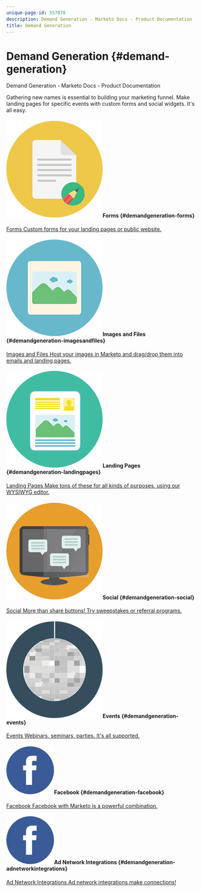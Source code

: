 ```yaml
---
unique-page-id: 557078
description: Demand Generation - Marketo Docs - Product Documentation
title: Demand Generation
---
```


# Demand Generation {#demand-generation}

Demand Generation - Marketo Docs - Product Documentation

Gathering new names is essential to building your marketing funnel. Make landing pages for specific events with custom forms and social widgets. It's all easy.

#### ![Forms](assets/documents-bookmarks-16.png)Forms {#demandgeneration-forms}

[Forms Custom forms for your landing pages or public website.](demand-generation/forms.md) 

#### ![Images and Files](assets/graphic-design-tools-06.png)Images and Files {#demandgeneration-imagesandfiles}

[Images and Files Host your images in Marketo and drag/drop them into emails and landing pages.](demand-generation/images-and-files.md) 

#### ![Landing Pages](assets/office-artboard-80.png)Landing Pages {#demandgeneration-landingpages}

[Landing Pages Make tons of these for all kinds of purposes, using our WYSIWYG editor.](https://docs.marketo.com/pages/viewpage.action?pageId=2359689) 

#### ![Social](assets/chat-messages-18.png)Social {#demandgeneration-social}

[Social More than share buttons! Try sweepstakes or referral programs.](demand-generation/social.md) 

#### ![Events](assets/party-10.png)Events {#demandgeneration-events}

[Events Webinars, seminars, parties. It's all supported.](https://docs.marketo.com/pages/viewpage.action?pageId=2949755) 

#### ![Facebook](assets/facebook-icon.png)Facebook {#demandgeneration-facebook}

[Facebook Facebook with Marketo is a powerful combination.](demand-generation/facebook.md) 

#### ![Ad Network Integrations](assets/facebook-icon.png)Ad Network Integrations {#demandgeneration-adnetworkintegrations}

[Ad Network Integrations Ad network integrations make connections!](demand-generation/ad-network-integrations.md)   &nbsp; 